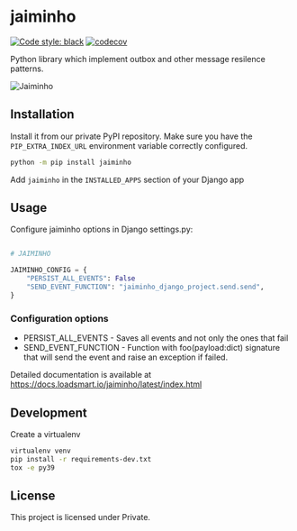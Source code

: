 # jaiminho

[![Code style: black](https://img.shields.io/badge/code%20style-black-000000.svg)](https://github.com/python/black)
[![codecov](https://codecov.io/gh/loadsmart/jaiminho/branch/master/graph/badge.svg?token=gf7apAoU7A)](https://codecov.io/gh/loadsmart/jaiminho)

Python library which implement outbox and other message resilence patterns.

![Jaiminho](https://github.com/loadsmart/jaiminho/blob/master/docs/images/jaiminho.jpg?raw=true)

## Installation

Install it from our private PyPI repository. Make sure you have the `PIP_EXTRA_INDEX_URL` environment variable correctly configured.

```sh
python -m pip install jaiminho
```

Add `jaiminho` in the `INSTALLED_APPS` section of your Django app

## Usage

Configure jaiminho options in Django settings.py:
```python

# JAIMINHO

JAIMINHO_CONFIG = {
    "PERSIST_ALL_EVENTS": False
    "SEND_EVENT_FUNCTION": "jaiminho_django_project.send.send",
}

```
### Configuration options

- PERSIST_ALL_EVENTS - Saves all events and not only the ones that fail
- SEND_EVENT_FUNCTION - Function with foo(payload:dict) signature that will send the event and raise an exception if failed.

Detailed documentation is available at https://docs.loadsmart.io/jaiminho/latest/index.html

## Development

Create a virtualenv

```bash
virtualenv venv
pip install -r requirements-dev.txt
tox -e py39
```


## License

This project is licensed under Private.
